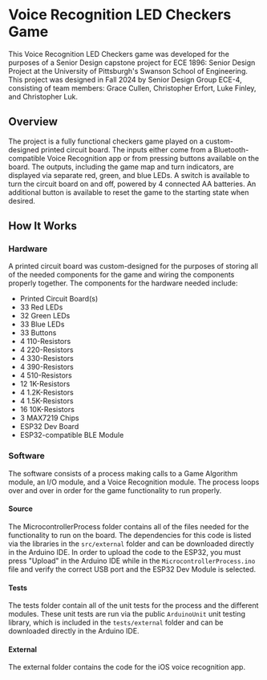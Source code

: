 # Voice Recognition LED Checkers Game
This Voice Recognition LED Checkers game was developed for the purposes of a Senior Design capstone project for ECE 1896: Senior Design Project at the University of Pittsburgh's Swanson School of Engineering. This project was designed in Fall 2024 by Senior Design Group ECE-4, consisting of team members: Grace Cullen, Christopher Erfort, Luke Finley, and Christopher Luk.

## Overview
The project is a fully functional checkers game played on a custom-designed printed circuit board. The inputs either come from a Bluetooth-compatible Voice Recognition app or from pressing buttons available on the board. The outputs, including the game map and turn indicators, are displayed via separate red, green, and blue LEDs. A switch is available to turn the circuit board on and off, powered by 4 connected AA batteries. An additional button is available to reset the game to the starting state when desired.

## How It Works
### Hardware
A printed circuit board was custom-designed for the purposes of storing all of the needed components for the game and wiring the components properly together. The components for the hardware needed include:
- Printed Circuit Board(s)
- 33 Red LEDs
- 32 Green LEDs
- 33 Blue LEDs
- 33 Buttons
- 4 110-Resistors
- 4 220-Resistors
- 4 330-Resistors
- 4 390-Resistors
- 4 510-Resistors
- 12 1K-Resistors
- 4 1.2K-Resistors
- 4 1.5K-Resistors
- 16 10K-Resistors
- 3 MAX7219 Chips
- ESP32 Dev Board
- ESP32-compatible BLE Module

### Software
The software consists of a process making calls to a Game Algorithm module, an I/O module, and a Voice Recognition module. The process loops over and over in order for the game functionality to run properly.

#### Source
The MicrocontrollerProcess folder contains all of the files needed for the functionality to run on the board. The dependencies for this code is listed via the libraries in the `src/external` folder and can be downloaded directly in the Arduino IDE. In order to upload the code to the ESP32, you must press "Upload" in the Arduino IDE while in the `MicrocontrollerProcess.ino` file and verify the correct USB port and the ESP32 Dev Module is selected.

#### Tests
The tests folder contain all of the unit tests for the process and the different modules. These unit tests are run via the public `ArduinoUnit` unit testing library, which is included in the `tests/external` folder and can be downloaded directly in the Arduino IDE.

#### External
The external folder contains the code for the iOS voice recognition app.
